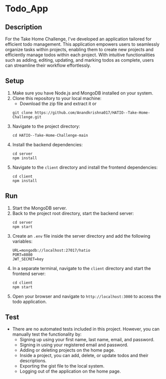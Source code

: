 # Todo_App

## Description
For the Take Home Challenge, I've developed an application tailored for efficient todo management. This application empowers users to seamlessly organize tasks within projects, enabling them to create new projects and efficiently manage todos within each project. With intuitive functionalities such as adding, editing, updating, and marking todos as complete, users can streamline their workflow effortlessly.
## Setup
1. Make sure you have Node.js and MongoDB installed on your system.
2. Clone this repository to your local machine:
     - Download the zip file and extract it
    or
    ```
    git clone https://github.com/Anandkrishna017/HATIO--Take-Home-Challenge.git
    ```
4. Navigate to the project directory:
    ```
    cd HATIO--Take-Home-Challenge-main
    ```
5. Install the backend dependencies:
    ```
    cd server
    npm install
    ```
6. Navigate to the `client` directory and install the frontend dependencies:
    ```
    cd client
    npm install
    ```
## Run
1. Start the MongoDB server.
2. Back to the project root directory, start the backend server:
    ```
    cd server
    npm start
    ```
3. Create an `.env` file inside the server directory and add the following variables:
    ```
    URL=mongodb://localhost:27017/hatio
    PORT=8080
    JWT_SECRET=key
    ```
4. In a separate terminal, navigate to the `client` directory and start the frontend server:
    ```
    cd client
    npm start
    ```
5. Open your browser and navigate to `http://localhost:3000` to access the todo application.

## Test
- There are no automated tests included in this project. However, you can manually test the functionality by:
    - Signing up using your first name, last name, email, and password.
    - Signing in using your registered email and password.
    - Adding or deleting projects on the home page.
    - Inside a project, you can add, delete, or update todos and their descriptions.
    - Exporting the gist file to the local system.
    - Logging out of the application on the home page.

